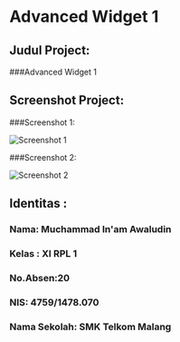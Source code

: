 # Advanced Widget 1
 
 
## Judul Project:
 
 
###Advanced Widget 1




    
    
    
## Screenshot Project:
###Screenshot 1:


![Screenshot 1](https://docs.google.com/uc?id=0Bxzv7ZNEpQLtaWpZZDhhRE41VDQ)




###Screenshot 2:


![Screenshot 2](https://docs.google.com/uc?id=0Bxzv7ZNEpQLtZFAwZDRxNllORHM)


## Identitas :
###  Nama: Muchammad In'am Awaludin
###  Kelas : XI RPL 1
###  No.Absen:20
###  NIS: 4759/1478.070
###  Nama Sekolah: SMK Telkom Malang
